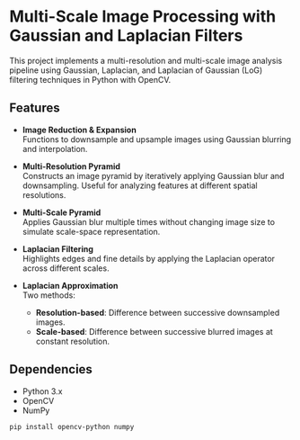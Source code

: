 # Multi-Scale Image Processing with Gaussian and Laplacian Filters

This project implements a multi-resolution and multi-scale image analysis pipeline using Gaussian, Laplacian, and Laplacian of Gaussian (LoG) filtering techniques in Python with OpenCV.

## Features

- **Image Reduction & Expansion**  
  Functions to downsample and upsample images using Gaussian blurring and interpolation.

- **Multi-Resolution Pyramid**  
  Constructs an image pyramid by iteratively applying Gaussian blur and downsampling. Useful for analyzing features at different spatial resolutions.

- **Multi-Scale Pyramid**  
  Applies Gaussian blur multiple times without changing image size to simulate scale-space representation.

- **Laplacian Filtering**  
  Highlights edges and fine details by applying the Laplacian operator across different scales.

- **Laplacian Approximation**  
  Two methods:
  - **Resolution-based**: Difference between successive downsampled images.
  - **Scale-based**: Difference between successive blurred images at constant resolution.

## Dependencies

- Python 3.x  
- OpenCV  
- NumPy

```bash
pip install opencv-python numpy
